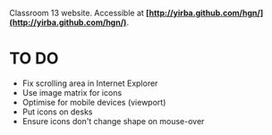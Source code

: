 Classroom 13 website. Accessible at <b>[http://yirba.github.com/hgn/](http://yirba.github.com/hgn/)</b>.

# TO DO #

* Fix scrolling area in Internet Explorer
* Use image matrix for icons
* Optimise for mobile devices (viewport)
* Put icons on desks
* Ensure icons don't change shape on mouse-over